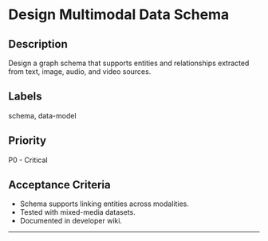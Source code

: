 # Design Multimodal Data Schema

## Description
Design a graph schema that supports entities and relationships extracted from text, image, audio, and video sources.

## Labels
schema, data-model

## Priority
P0 - Critical

## Acceptance Criteria
- Schema supports linking entities across modalities.
- Tested with mixed-media datasets.
- Documented in developer wiki.

---
